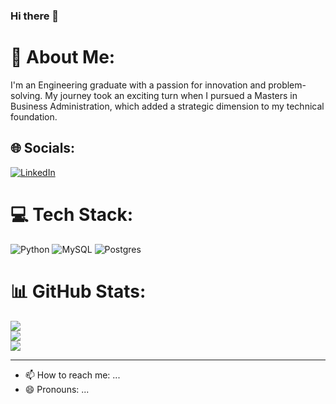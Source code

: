 
### Hi there 👋

# 💫 About Me:
 I'm an Engineering graduate with a passion for innovation and problem-solving. My journey took an exciting turn when I pursued a Masters in Business Administration, which added a strategic dimension to my technical foundation.


## 🌐 Socials:
[![LinkedIn](https://img.shields.io/badge/LinkedIn-%230077B5.svg?logo=linkedin&logoColor=white)](https://linkedin.com/in/https://www.linkedin.com/in/tanu-yadu) 

# 💻 Tech Stack:
![Python](https://img.shields.io/badge/python-3670A0?style=flat&logo=python&logoColor=ffdd54) ![MySQL](https://img.shields.io/badge/mysql-%2300f.svg?style=flat&logo=mysql&logoColor=white) ![Postgres](https://img.shields.io/badge/postgres-%23316192.svg?style=flat&logo=postgresql&logoColor=white)
# 📊 GitHub Stats:
![](https://github-readme-stats.vercel.app/api?username=TanuYadu&theme=radical&hide_border=false&include_all_commits=true&count_private=false)<br/>
![](https://github-readme-streak-stats.herokuapp.com/?user=TanuYadu&theme=radical&hide_border=false)<br/>
![](https://github-readme-stats.vercel.app/api/top-langs/?username=TanuYadu&theme=radical&hide_border=false&include_all_commits=true&count_private=false&layout=compact)

---
<!--[![](https://visitcount.itsvg.in/api?id=TanuYadu&icon=0&color=0)](https://visitcount.itsvg.in) -->

<!-- Proudly created with GPRM ( https://gprm.itsvg.in ) -->

<!--
**TanuYadu/TanuYadu** is a ✨ _special_ ✨ repository because its `README.md` (this file) appears on your GitHub profile.

Here are some ideas to get you started:

<!--   - 🔭 I’m currently working on ...  -->
<!--  - 🌱 I’m currently learning ...  -->
<!-- - 👯 I’m looking to collaborate on ... -->
<!-- - 🤔 I’m looking for help with ...
- 💬 Ask me about ... -->
- 📫 How to reach me: ...
- 😄 Pronouns: ...
